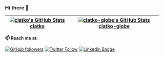 ### Hi there 👋

| [![clatko's GitHub Stats](https://github-readme-stats.vercel.app/api?username=clatko&show_icons=true&theme=graywhite&count_private=true)](https://github.com/clatko) [clatko](https://github.com/clatko) | [![clatko-globe's GitHub Stats](https://github-readme-stats.vercel.app/api?username=clatko-globe&show_icons=true&theme=graywhite&count_private=true)](https://github.com/clatko-globe) [clatko-globe](https://github.com/clatko-globe) |
|---|---|

**📫 Reach me at:**<br>

[![GitHub followers](https://img.shields.io/github/followers/clatko?style=social)](https://github.com/clatko?tab=followers)
[![Twitter Follow](https://img.shields.io/twitter/follow/clatko?style=social)](https://www.twitter.com/clatko)
[![Linkedin Badge](https://img.shields.io/badge/-LinkedIn-blue?style=flat-square&logo=Linkedin&logoColor=white&link=https://www.linkedin.com/in/clatko/)](https://www.linkedin.com/in/clatko)

<!--
**clatko/clatko** is a ✨ _special_ ✨ repository because its `README.md` (this file) appears on your GitHub profile.

Here are some ideas to get you started:

- 🔭 I’m currently working on ...
- 🌱 I’m currently learning ...
- 👯 I’m looking to collaborate on ...
- 🤔 I’m looking for help with ...
- 💬 Ask me about ...
- 📫 How to reach me: ...
- 😄 Pronouns: ...
- ⚡ Fun fact: ...
-->
